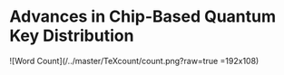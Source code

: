 # Advances in Chip-Based Quantum Key Distribution
![Word Count](/../master/TeXcount/count.png?raw=true =192x108)
